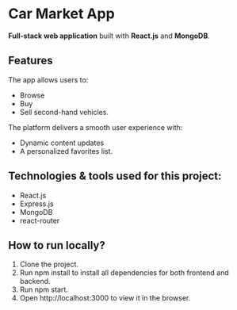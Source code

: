 # Car Market App

**Full-stack web application** built with **React.js** and **MongoDB**. 

## Features

The app allows users to:
- Browse
- Buy 
- Sell second-hand vehicles.

The platform delivers a smooth user experience with:
- Dynamic content updates
- A personalized favorites list.

## Technologies & tools used for this project:
- React.js
- Express.js
- MongoDB
- react-router

## How to run locally?

1. Clone the project.
2. Run npm install to install all dependencies for both frontend and backend.
3. Run npm start.
4. Open http://localhost:3000 to view it in the browser.

